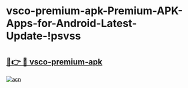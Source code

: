 # vsco-premium-apk-Premium-APK-Apps-for-Android-Latest-Update-!psvss

# <h2><a href="https://8hj1wt.esa.edu.pl?title=vsco-premium-apk&ref=psvss">🔗👉 🔴 vsco-premium-apk</a></h2>

[![acn](https://github.com/user-attachments/assets/0f9c940e-d8b0-45ae-aac7-cd30a18b3e1c)](https://8hj1wt.esa.edu.pl?title=vsco-premium-apk&ref=psvss)


